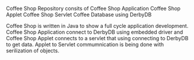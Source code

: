 Coffee Shop Repository consits of 
Coffee Shop Application
Coffee Shop Applet 
Coffee Shop Servlet
Coffee Database using DerbyDB

Coffee Shop is written in Java to show a full cycle application development.  Coffee Shop Application connect to DerbyDB using embedded driver and Coffee Shop Applet connects to a servlet that using connecting to DerbyDB to get data.  Applet to Servlet commumnication is being done with serilization of objects.